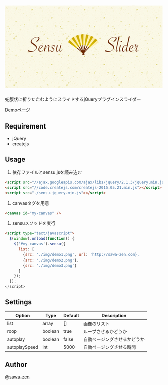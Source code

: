# ![Sensu Slider](demo/img/thumbnail.png)


蛇腹状に折りたたむようにスライドするjQueryプラグインスライダー

[Demoページ](http://sensu.sawa-zen.com/demo)

## Requirement

- jQuery
- createjs

## Usage

1. 依存ファイルとsensu.jsを読み込む

  ```html
  <script src="//ajax.googleapis.com/ajax/libs/jquery/2.1.3/jquery.min.js"></script>
  <script src="//code.createjs.com/createjs-2015.05.21.min.js"></script>
  <script src="./sensu.jquery.min.js"></script>
  ```

1. canvasタグを用意

  ```html
  <canvas id="my-canvas" />
  ```

1. sensuメソッドを実行

  ```html
  <script type="text/javascript">
    $(window).onload(function() {
      $('#my-canvas').sensu({
        list: [
          {src: './img/demo1.png', url: 'http://sawa-zen.com},
          {src: './img/demo2.png'},
          {src: './img/demo3.png'}
        ]
      });
    });
  </script>
  ```

## Settings
Option | Type | Default | Description
------ | ---- | ------- | -----------
list | array | [] | 画像のリスト
roop | boolean | true | ループさせるかどうか
autoplay | boolean | false | 自動ページングさせるかどうか
autoplaySpeed | int  | 5000 | 自動ページングさせる時間


## Author

[@sawa-zen](https://github.com/sawa-zen)
